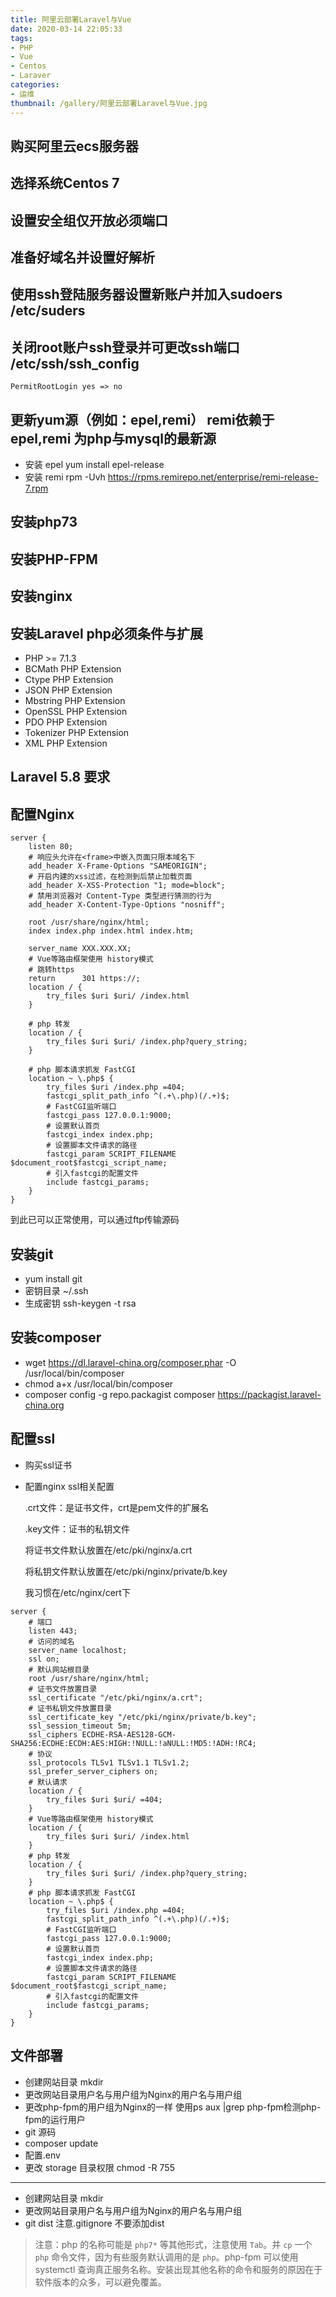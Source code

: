```yaml
---
title: 阿里云部署Laravel与Vue
date: 2020-03-14 22:05:33
tags:
- PHP
- Vue
- Centos
- Laraver
categories:
- 运维
thumbnail: /gallery/阿里云部署Laravel与Vue.jpg
---
```

## 购买阿里云ecs服务器
## 选择系统Centos 7
## 设置安全组仅开放必须端口
## 准备好域名并设置好解析
## 使用ssh登陆服务器设置新账户并加入sudoers /etc/suders
## 关闭root账户ssh登录并可更改ssh端口 /etc/ssh/ssh_config
    PermitRootLogin yes => no
## 更新yum源（例如：epel,remi） remi依赖于epel,remi 为php与mysql的最新源
* 安装 epel yum install epel-release
* 安装 remi rpm -Uvh https://rpms.remirepo.net/enterprise/remi-release-7.rpm
## 安装php73
## 安装PHP-FPM
## 安装nginx
## 安装Laravel php必须条件与扩展
* PHP >= 7.1.3
* BCMath PHP Extension
* Ctype PHP Extension
* JSON PHP Extension
* Mbstring PHP Extension
* OpenSSL PHP Extension
* PDO PHP Extension
* Tokenizer PHP Extension
* XML PHP Extension
## Laravel 5.8 要求
## 配置Nginx
```
server {
    listen 80;
    # 响应头允许在<frame>中嵌入页面只限本域名下
    add_header X-Frame-Options "SAMEORIGIN";
    # 开启内建的xss过滤，在检测到后禁止加载页面
    add_header X-XSS-Protection "1; mode=block"; 
    # 禁用浏览器对 Content-Type 类型进行猜测的行为
    add_header X-Content-Type-Options "nosniff";

    root /usr/share/nginx/html;
    index index.php index.html index.htm;

    server_name XXX.XXX.XX;
    # Vue等路由框架使用 history模式
    # 跳转https
    return      301 https://;
    location / {
        try_files $uri $uri/ /index.html
    }

    # php 转发
    location / {
        try_files $uri $uri/ /index.php?query_string;
    }

    # php 脚本请求抓发 FastCGI
    location ~ \.php$ {
        try_files $uri /index.php =404;
        fastcgi_split_path_info ^(.+\.php)(/.+)$;
        # FastCGI监听端口
        fastcgi_pass 127.0.0.1:9000;
        # 设置默认首页
        fastcgi_index index.php;
        # 设置脚本文件请求的路径
        fastcgi_param SCRIPT_FILENAME $document_root$fastcgi_script_name;
        # 引入fastcgi的配置文件
        include fastcgi_params;
    }
}
```
到此已可以正常使用，可以通过ftp传输源码
## 安装git
* yum install git
* 密钥目录 ~/.ssh
* 生成密钥 ssh-keygen -t rsa
## 安装composer
* wget https://dl.laravel-china.org/composer.phar -O /usr/local/bin/composer
* chmod a+x /usr/local/bin/composer
* composer config -g repo.packagist composer https://packagist.laravel-china.org
## 配置ssl
* 购买ssl证书
* 配置nginx ssl相关配置

    .crt文件：是证书文件，crt是pem文件的扩展名

    .key文件：证书的私钥文件

    将证书文件默认放置在/etc/pki/nginx/a.crt

    将私钥文件默认放置在/etc/pki/nginx/private/b.key

    我习惯在/etc/nginx/cert下

```
server {
    # 端口
    listen 443;
    # 访问的域名
    server_name localhost;
    ssl on;
    # 默认网站根目录
    root /usr/share/nginx/html;
    # 证书文件放置目录
    ssl_certificate "/etc/pki/nginx/a.crt";
    # 证书私钥文件放置目录
    ssl_certificate_key "/etc/pki/nginx/private/b.key";
    ssl_session_timeout 5m;
    ssl_ciphers ECDHE-RSA-AES128-GCM-SHA256:ECDHE:ECDH:AES:HIGH:!NULL:!aNULL:!MD5:!ADH:!RC4;
    # 协议
    ssl_protocols TLSv1 TLSv1.1 TLSv1.2;
    ssl_prefer_server_ciphers on;
    # 默认请求
    location / {
        try_files $uri $uri/ =404;
    }
    # Vue等路由框架使用 history模式
    location / {
        try_files $uri $uri/ /index.html
    }
    # php 转发
    location / {
        try_files $uri $uri/ /index.php?query_string;
    }
    # php 脚本请求抓发 FastCGI
    location ~ \.php$ {
        try_files $uri /index.php =404;
        fastcgi_split_path_info ^(.+\.php)(/.+)$;
        # FastCGI监听端口
        fastcgi_pass 127.0.0.1:9000;
        # 设置默认首页
        fastcgi_index index.php;
        # 设置脚本文件请求的路径
        fastcgi_param SCRIPT_FILENAME $document_root$fastcgi_script_name;
        # 引入fastcgi的配置文件
        include fastcgi_params;
    }
}
```
## 文件部署
* 创建网站目录 mkdir
* 更改网站目录用户名与用户组为Nginx的用户名与用户组
* 更改php-fpm的用户组为Nginx的一样 使用ps aux |grep php-fpm检测php-fpm的运行用户 
* git 源码
* composer update
* 配置.env
* 更改 storage 目录权限 chmod -R 755
---
* 创建网站目录 mkdir
* 更改网站目录用户名与用户组为Nginx的用户名与用户组
* git dist 注意.gitignore 不要添加dist

> 注意：php 的名称可能是 `php7*` 等其他形式，注意使用 `Tab`。并  `cp` 一个 `php` 命令文件，因为有些服务默认调用的是 `php`。php-fpm 可以使用 systemctl 查询真正服务名称。安装出现其他名称的命令和服务的原因在于软件版本的众多，可以避免覆盖。